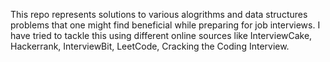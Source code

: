 This repo represents solutions to various alogrithms and data structures problems that one might find beneficial while 
preparing for job interviews. I have tried to tackle this using different online sources like InterviewCake,
Hackerrank, InterviewBit, LeetCode, Cracking the Coding Interview. 
